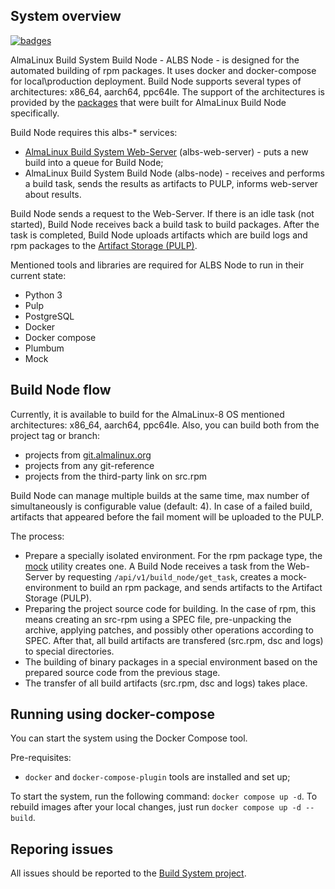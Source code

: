 System overview 
--

[![badges](https://img.shields.io/endpoint?url=https://gist.githubusercontent.com/maccelf/fc7bacd03455d19a15024e7ae1c29e24/raw/build-node-badge__master.json)](https://github.com/AlmaLinux/albs-node/blob/master/tests/README.md)

AlmaLinux Build System Build Node - ALBS Node - is designed for the automated building of rpm packages. It uses docker and docker-compose for local\production deployment. 
Build Node supports several types of architectures: x86_64, aarch64, ppc64le. The support of the architectures is provided by the [packages](https://repo.almalinux.org/build_system/8/) that were built for AlmaLinux Build Node specifically.

Build Node requires this albs-* services:
- [AlmaLinux Build System Web-Server]((https://github.com/AlmaLinux/albs-web-server)) (albs-web-server) -  puts a new build into a queue for Build Node;
- AlmaLinux Build System Build Node (albs-node) - receives and performs a build task, sends the results as artifacts to PULP, informs web-server about results. 


Build Node sends a request to the Web-Server. If there is an idle task (not started), Build Node receives back a build task to build packages. After the task is completed, Build Node uploads artifacts which are build logs and rpm packages to the [Artifact Storage (PULP)](https://build.almalinux.org/pulp/content/builds/AlmaLinux-8-x86_64-22-br/). 

Mentioned tools and libraries are required for ALBS Node to run in their current state:
 
- Python 3 
- Pulp
- PostgreSQL 
- Docker 
- Docker compose
- Plumbum
- Mock

Build Node flow 
--

Currently, it is available to build for the AlmaLinux-8 OS mentioned architectures: x86_64, aarch64, ppc64le. 
Also, you can build both from the project tag or branch: 
- projects from [git.almalinux.org](https://git.almalinux.org/)
- projects from any git-reference
- projects from the third-party link on src.rpm 

Build Node can manage multiple builds at the same time, max number of simultaneously is configurable value (default: 4). In case of a failed build, artifacts that appeared before the fail moment will be uploaded to the PULP. 

The process:

- Prepare a specially isolated environment. For the rpm package type, the [mock](https://github.com/rpm-software-management/mock) utility creates one. A Build Node receives a task from the Web-Server by requesting `/api/v1/build_node/get_task`, creates a mock-environment to build an rpm package, and sends artifacts to the Artifact Storage (PULP). 
- Preparing the project source code for building. In the case of rpm, this means creating an src-rpm using a SPEC file, pre-unpacking the archive, applying patches, and possibly other operations according to SPEC. After that, all build artifacts are transfered (src.rpm, dsc and logs) to special directories.
- The building of binary packages in a special environment based on the prepared source code from the previous stage. 
- The transfer of all build artifacts (src.rpm, dsc and logs) takes place.


Running using docker-compose
--

You can start the system using the Docker Compose tool.

Pre-requisites:
- `docker` and `docker-compose-plugin` tools are installed and set up;

To start the system, run the following command: `docker compose up -d`.  To rebuild images after your local changes, just run `docker compose up -d --build`.


Reporing issues 
--

All issues should be reported to the [Build System project](https://github.com/AlmaLinux/build-system).
